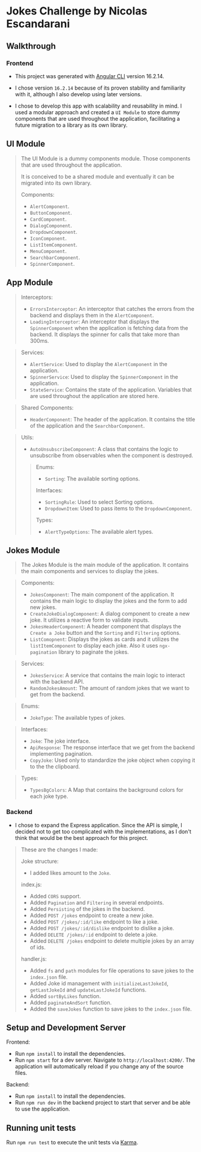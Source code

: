 # Jokes Challenge by Nicolas Escandarani

## Walkthrough

### Frontend

- This project was generated with [Angular CLI](https://github.com/angular/angular-cli) version 16.2.14.

- I chose version `16.2.14` because of its proven stability and familiarity with it, although I also develop using later versions.

- I chose to develop this app with scalability and reusability in mind. I used a modular approach and created a `UI Module` to store dummy components that are used throughout the application, facilitating a future migration to a library as its own library.

## UI Module
>The UI Module is a dummy components module. Those components that are used throughout the application.
>
>It is conceived to be a shared module and eventually it can be migrated into its own library.
>
>Components:
>- `AlertComponent`.
>- `ButtonComponent`.
>- `CardComponent`.
>- `DialogComponent`.
>- `DropdownComponent`.
>- `IconComponent`.
>- `ListItemComponent`.
>- `MenuComponent`.
>- `SearchbarComponent`.
>- `SpinnerComponent`.

## App Module

>Interceptors:
>- `ErrorsInterceptor`: An interceptor that catches the errors from the backend and displays them in the `AlertComponent`.
>- `LoadingInterceptor`: An interceptor that displays the `SpinnerComponent` when the application is fetching data from the backend. It displays the spinner for calls that take more than 300ms.

>Services:
>- `AlertService`: Used to display the `AlertComponent` in the application.
>- `SpinnerService`: Used to display the `SpinnerComponent` in the application.
>- `StateService`: Contains the state of the application. Variables that are used throughout the application are stored here.

>Shared Components:
>- `HeaderComponent`: The header of the application. It contains the title of the application and the `SearchbarComponent`.

>Utils:
>- `AutoUnsubscribeComponent`: A class that contains the logic to unsubscribe from observables when the component is destroyed.
>>Enums:
>>- `Sorting`: The available sorting options.
>>
>>Interfaces:
>>- `SortingRule`: Used to select Sorting options.
>>- `DropdownItem`: Used to pass items to the `DropdownComponent`.
>>
>>Types:
>>- `AlertTypeOptions`: The available alert types.

## Jokes Module
>The Jokes Module is the main module of the application. It contains the main components and services to display the jokes.

>Components:
>- `JokesComponent`: The main component of the application. It contains the main logic to display the jokes and the form to add new jokes.
>- `CreateJokeDialogComponent`: A dialog component to create a new joke. It utilizes a reactive form to validate inputs.
>- `JokesHeaderComponent`: A header component that displays the `Create a Joke` button and the `Sorting` and `Filtering` options.
>- `ListComopnent`: Displays the jokes as cards and it utilizes the `listItemComponent` to display each joke. Also it uses `ngx-pagination` library to paginate the jokes.

>Services:
>- `JokesService`: A service that contains the main logic to interact with the backend API.
>- `RandomJokesAmount`: The amount of random jokes that we want to get from the backend.

>Enums:
>- `JokeType`: The available types of jokes.

>Interfaces:
>- `Joke`: The joke interface.
>- `ApiResponse`: The response interface that we get from the backend implementing pagination.
>- `CopyJoke`: Used only to standardize the joke object when copying it to the the clipboard.

>Types:
>- `TypesBgColors`: A Map that contains the background colors for each joke type.

### Backend
- I chose to expand the Express application. Since the API is simple, I decided not to get too complicated with the implementations, as I don't think that would be the best approach for this project.

>These are the changes I made:
>
>Joke structure:
>- I added likes amount to the `Joke`.
>
> index.js:
> 
>- Added `CORS` support.
>- Added `Pagination` and `Filtering` in several endpoints.
>- Added `Persisting` of the jokes in the backend.
>- Added `POST /jokes` endpoint to create a new joke.
>- Added `POST /jokes/:id/like` endpoint to like a joke.
>- Added `POST /jokes/:id/dislike` endpoint to dislike a joke.
>- Added `DELETE /jokes/:id` endpoint to delete a joke.
>- Added `DELETE /jokes` endpoint to delete multiple jokes by an array of ids.
>
> handler.js:
>
>- Added `fs` and `path` modules for file operations to save jokes to the `index.json` file.
>- Added Joke id management with `initializeLastJokeId`, `getLastJokeId` and `updateLastJokeId` functions.
>- Added `sortByLikes` function.
>- Added `paginateAndSort` function.
>- Added the `saveJokes` function to save jokes to the `index.json` file.

## Setup and Development Server

Frontend:

- Run `npm install` to install the dependencies.
- Run `npm start` for a dev server. Navigate to `http://localhost:4200/`. The application will automatically reload if you change any of the source files.

Backend:

- Run `npm install` to install the dependencies.
- Run `npm run dev` in the backend project to start that server and be able to use the application.

## Running unit tests

Run `npm run test` to execute the unit tests via [Karma](https://karma-runner.github.io).
